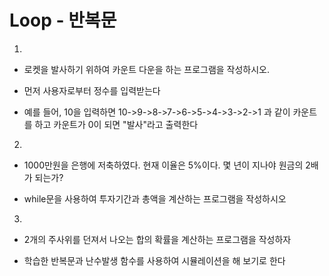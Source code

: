 # Loop - 반복문

1. 

- 로켓을 발사하기 위하여 카운트 다운을 하는 프로그램을 작성하시오.

- 먼저 사용자로부터 정수를 입력받는다

- 예를 들어, 10을 입력하면 10->9->8->7->6->5->4->3->2->1 과 같이 카운트를 하고 카운트가 0이 되면 "발사"라고 출력한다



2. 

- 1000만원을 은행에 저축하였다. 현재 이율은 5%이다. 몇 년이 지나야 원금의 2배가 되는가?

- while문을 사용하여 투자기간과 총액을 계산하는 프로그램을 작성하시오



3. 

- 2개의 주사위를 던져서 나오는 합의 확률을 계산하는 프로그램을 작성하자

- 학습한 반복문과 난수발생 함수를 사용하여 시뮬레이션을 해 보기로 한다